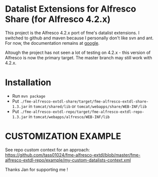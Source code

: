 Datalist Extensions for Alfresco Share (for Alfresco 4.2.x)
===========================================================

This project is the Alfresco 4.2.x port of fme's datalist extensions.  I switched to github and maven because I personally don't like svn and ant. For now, the documentation remains at [google](http://code.google.com/p/fme-alfresco-extensions/wiki/DatalistExtension).

Altough the project has not seen a lot of testing on 4.2.x - this version of Alfresco is now the primary target. The master branch may still work with 4.2.x.

Installation
============

* Run `mvn package`
* Put `./fme-alfresco-extdl-share/target/fme-alfresco-extdl-share-1.3.jar` in `tomcat/shared/lib` or `tomcat/webapps/share/WEB-INF/lib`
* Put `./fme-alfresco-extdl-repo/target/fme-alfresco-extdl-repo-1.3.jar` in `tomcat/webapps/alfresco/WEB-INF/lib`

CUSTOMIZATION EXAMPLE
=====================
See repo custom context for an approach: https://github.com/tass01024/fme-alfresco-extdl/blob/master/fme-alfresco-extdl-repo/example/my-custom-datalists-context.xml


Thanks Jan for supporting me !
